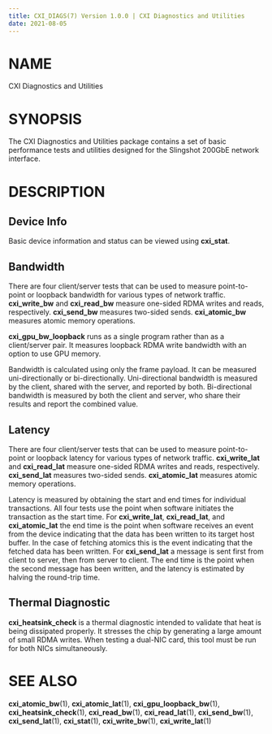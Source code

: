 ```yaml
---
title: CXI_DIAGS(7) Version 1.0.0 | CXI Diagnostics and Utilities
date: 2021-08-05
---
```


# NAME

CXI Diagnostics and Utilities


# SYNOPSIS

The CXI Diagnostics and Utilities package contains a set of basic performance
tests and utilities designed for the Slingshot 200GbE network interface.


# DESCRIPTION

## Device Info

Basic device information and status can be viewed using **cxi_stat**.

## Bandwidth

There are four client/server tests that can be used to measure point-to-point or
loopback bandwidth for various types of network traffic. **cxi_write_bw** and
**cxi_read_bw** measure one-sided RDMA writes and reads, respectively.
**cxi_send_bw** measures two-sided sends. **cxi_atomic_bw** measures atomic
memory operations.

**cxi_gpu_bw_loopback** runs as a single program rather than as a client/server
pair. It measures loopback RDMA write bandwidth with an option to use GPU
memory.

Bandwidth is calculated using only the frame payload. It can be measured
uni-directionally or bi-directionally. Uni-directional bandwidth is measured by
the client, shared with the server, and reported by both. Bi-directional
bandwidth is measured by both the client and server, who share their results and
report the combined value.

## Latency

There are four client/server tests that can be used to measure point-to-point or
loopback latency for various types of network traffic. **cxi_write_lat** and
**cxi_read_lat** measure one-sided RDMA writes and reads, respectively.
**cxi_send_lat** measures two-sided sends. **cxi_atomic_lat** measures atomic
memory operations.

Latency is measured by obtaining the start and end times for individual
transactions. All four tests use the point when software initiates the
transaction as the start time. For **cxi_write_lat**, **cxi_read_lat**, and
**cxi_atomic_lat** the end time is the point when software receives an event from
the device indicating that the data has been written to its target host buffer.
In the case of fetching atomics this is the event indicating that the fetched
data has been written. For **cxi_send_lat** a message is sent first from client
to server, then from server to client. The end time is the point when the second
message has been written, and the latency is estimated by halving the round-trip
time.

## Thermal Diagnostic

**cxi_heatsink_check** is a thermal diagnostic intended to validate that heat is
being dissipated properly. It stresses the chip by generating a large amount of
small RDMA writes. When testing a dual-NIC card, this tool must be run for both
NICs simultaneously.


# SEE ALSO

**cxi_atomic_bw**(1), **cxi_atomic_lat**(1), **cxi_gpu_loopback_bw**(1),
**cxi_heatsink_check**(1), **cxi_read_bw**(1), **cxi_read_lat**(1),
**cxi_send_bw**(1), **cxi_send_lat**(1), **cxi_stat**(1), **cxi_write_bw**(1),
**cxi_write_lat**(1)
